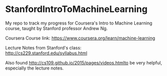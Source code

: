 # StanfordIntroToMachineLearning
My repo to track my progress for Coursera's Intro to Machine Learning course, taught by Stanford professor Andrew Ng.


Coursera Course link: https://www.coursera.org/learn/machine-learning

Lecture Notes from Stanford's class: http://cs229.stanford.edu/syllabus.html

Also found http://cs109.github.io/2015/pages/videos.htmlto be very helpful, especially the lecture notes.

